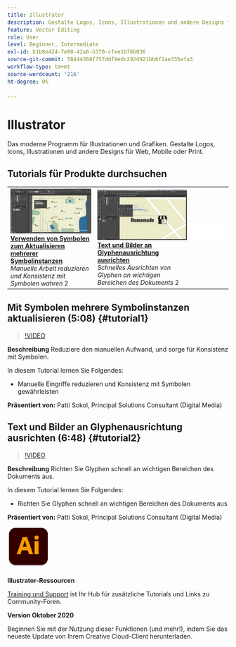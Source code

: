 ```yaml
---
title: Illustrator
description: Gestalte Logos, Icons, Illustrationen und andere Designs für Web, Mobile oder Print.
feature: Vector Editing
role: User
level: Beginner, Intermediate
exl-id: b1b8e424-7e08-42a6-b370-cfee1b76b036
source-git-commit: 58444368f757ddf9edc292d921bb6f2ae335efa3
workflow-type: tm+mt
source-wordcount: '216'
ht-degree: 0%

---
```


# Illustrator

Das moderne Programm für Illustrationen und Grafiken. Gestalte Logos, Icons, Illustrationen und andere Designs für Web, Mobile oder Print.

## Tutorials für Produkte durchsuchen

<table style="table-layout:fixed">
<tr>
 <td>
   <a href="illustrator.md#tutorial1">
      <img alt="Verwenden von Symbolen zum Aktualisieren mehrerer Symbolinstanzen" src="../assets/Illustrator_symbols_sokol_thumbnail.jpg" />
   </a>
    <div>
   <a href="illustrator.md#tutorial1"><strong>Verwenden von Symbolen zum Aktualisieren mehrerer Symbolinstanzen</strong></a>
    </div>
    <em>Manuelle Arbeit reduzieren und Konsistenz mit Symbolen wahren</em>
    2<br>
  </td>
  <td>
    <a href="illustrator.md#tutorial2">
        <img alt="Ausrichten von Text und Bildern an Glyphen" src="../assets/illustrator_glyphAlign_sokol_thumbnail.jpg" />
    </a>
    <div>
    <a href="illustrator.md#tutorial2"><strong>Text und Bilder an Glyphenausrichtung ausrichten</strong></a>
    </div>
    <em>Schnelles Ausrichten von Glyphen an wichtigen Bereichen des Dokuments</em>
    2<br>
  </td>
  <td>
    <img alt="Spacer" src="../assets/Whitespacer.png" />
    <div>
    <br>
  </td>
</tr>
</table>

## Mit Symbolen mehrere Symbolinstanzen aktualisieren (5:08) {#tutorial1}

>[!VIDEO](https://video.tv.adobe.com/v/326816?hidetitle=true)

**Beschreibung**
Reduziere den manuellen Aufwand, und sorge für Konsistenz mit Symbolen.

In diesem Tutorial lernen Sie Folgendes:
* Manuelle Eingriffe reduzieren und Konsistenz mit Symbolen gewährleisten

**Präsentiert von:**
Patti Sokol, Principal Solutions Consultant (Digital Media)

## Text und Bilder an Glyphenausrichtung ausrichten (6:48) {#tutorial2}

>[!VIDEO](https://video.tv.adobe.com/v/326817?hidetitle=true)

**Beschreibung**
Richten Sie Glyphen schnell an wichtigen Bereichen des Dokuments aus.

In diesem Tutorial lernen Sie Folgendes:
* Richten Sie Glyphen schnell an wichtigen Bereichen des Dokuments aus

**Präsentiert von:**
Patti Sokol, Principal Solutions Consultant (Digital Media)

![Illustrator-Logo](../assets/ai_appicon_96.png)

**Illustrator-Ressourcen**

[Training und Support](https://helpx.adobe.com/support/illustrator.html) ist Ihr Hub für zusätzliche Tutorials und Links zu Community-Foren.

**Version Oktober 2020**

Beginnen Sie mit der Nutzung dieser Funktionen (und mehr!), indem Sie das neueste Update von Ihrem Creative Cloud-Client herunterladen.
